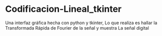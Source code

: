 # Codificacion-Lineal_tkinter
Una interfaz gráfica hecha con python y tkinter, Lo que realiza es hallar la Transformada Rápida de Fourier de la señal y muestra La señal digital
